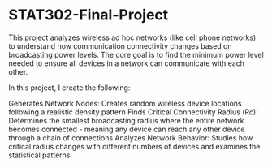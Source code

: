 # STAT302-Final-Project

This project analyzes wireless ad hoc networks (like cell phone networks) to understand how communication connectivity changes based on broadcasting power levels. The core goal is to find the minimum power level needed to ensure all devices in a network can communicate with each other.


In this project, I create the following:

Generates Network Nodes: Creates random wireless device locations following a realistic density pattern 
Finds Critical Connectivity Radius (Rc): Determines the smallest broadcasting radius where the entire network becomes connected - meaning any device can reach any other device through a chain of connections
Analyzes Network Behavior: Studies how critical radius changes with different numbers of devices and examines the statistical patterns